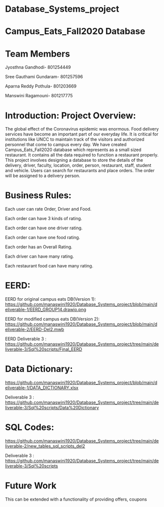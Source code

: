 # Database_Systems_project
# Campus_Eats_Fall2020 Database

# Team Members
Jyosthna Gandhodi- 801254449

Sree Gauthami Gundaram- 801257596 

Aparna Reddy Pothula- 801203669

Manswini Ragamouni- 801217775

# Introduction: Project Overview:

The global effect of the Coronavirus epidemic was enormous. Food delivery services have become an important part of our everyday life. It is critical for institutions like UNCC to maintain track of the visitors and authorized personnel that come to campus every day. We have created Campus_Eats_Fall2020 database which represents as a small sized restaurant. It contains all the data required to function a restaurant properly. This project involves designing a database to store the details of the delivery, driver, faculty, location, order, person, restaurant, staff, student and vehicle. Users can search for restaurants and place orders. The order will be assigned to a delivery person.
  
# Business Rules:

Each user can rate Order, Driver and Food. 

Each order can have 3 kinds of rating.

Each order can have one driver rating.

Each order can have one food rating.

Each order has an Overall Rating.

Each driver can have many rating.

Each restaurant food can have many rating.

# EERD:

EERD for original campus eats DB(Version 1): https://github.com/manaswini1920/Database_Systems_project/blob/main/deliverable-1/EERD_GROUP14.drawio.png

EERD for modified campus eats DB(Version 2): https://github.com/manaswini1920/Database_Systems_project/blob/main/deliverable-2/EERD-Del2.mwb

EERD Deliverable 3 : https://github.com/manaswini1920/Database_Systems_project/tree/main/deliverable-3/Sql%20scripts/Final_EERD

# Data Dictionary:

https://github.com/manaswini1920/Database_Systems_project/blob/main/deliverable-1/DATA_DICTIONARY.xlsx

Deliverable 3 : https://github.com/manaswini1920/Database_Systems_project/tree/main/deliverable-3/Sql%20scripts/Data%20Dictionary


# SQL Codes:

https://github.com/manaswini1920/Database_Systems_project/tree/main/deliverable-2/new_tables_sql_scripts_del2

Deliverable 3 : https://github.com/manaswini1920/Database_Systems_project/tree/main/deliverable-3/Sql%20scripts

# Future Work
This can be extended with a functionality of providing offers, coupons

